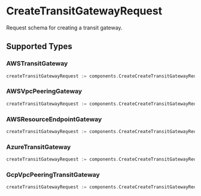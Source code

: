 # CreateTransitGatewayRequest

Request schema for creating a transit gateway.


## Supported Types

### AWSTransitGateway

```go
createTransitGatewayRequest := components.CreateCreateTransitGatewayRequestAWSTransitGateway(components.AWSTransitGateway{/* values here */})
```

### AWSVpcPeeringGateway

```go
createTransitGatewayRequest := components.CreateCreateTransitGatewayRequestAWSVpcPeeringGateway(components.AWSVpcPeeringGateway{/* values here */})
```

### AWSResourceEndpointGateway

```go
createTransitGatewayRequest := components.CreateCreateTransitGatewayRequestAWSResourceEndpointGateway(components.AWSResourceEndpointGateway{/* values here */})
```

### AzureTransitGateway

```go
createTransitGatewayRequest := components.CreateCreateTransitGatewayRequestAzureTransitGateway(components.AzureTransitGateway{/* values here */})
```

### GcpVpcPeeringTransitGateway

```go
createTransitGatewayRequest := components.CreateCreateTransitGatewayRequestGcpVpcPeeringTransitGateway(components.GcpVpcPeeringTransitGateway{/* values here */})
```

